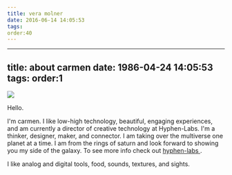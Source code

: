```yaml
---
title: vera molner
date: 2016-06-14 14:05:53
tags:
order:40
---
```

---
title: about carmen
date: 1986-04-24 14:05:53
tags:
order:1
---
<a href="http://i.imgur.com/CsHoEsj.png"><img src="http://i.imgur.com/CsHoEsj.png" /></a>

Hello.

I'm carmen. I like low-high technology, beautiful, engaging experiences, and am currently a director of creative technology at Hyphen-Labs. I'm a thinker, designer, maker, and connector.  I am taking over the multiverse one planet at a time.  I am from the rings of saturn and look forward to showing you my side of the galaxy.  To see more info check out  <a href="www.hyphen-Labs.com"> hyphen-labs </a>.

I like analog and digital tools, food, sounds, textures, and sights.